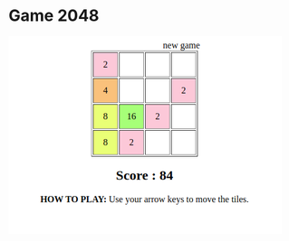 # Game 2048

![2048 image](https://github.com/jemai-sameh/2048/blob/0a030fa728856f8046b18edaea0a6e0fb1510031/image.png)

